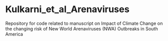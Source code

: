 # Kulkarni_et_al_Arenaviruses
 Repository for code related to manuscript on Impact of Climate Change on the changing risk of New World Arenaviruses (NWA) Outbreaks in South America
